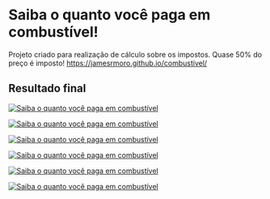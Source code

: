 # Saiba o quanto você paga em combustível!

Projeto criado para realização de cálculo sobre os impostos. Quase 50% do preço é imposto! <a href="https://jamesrmoro.github.io/combustivel" target="_blank">https://jamesrmoro.github.io/combustivel/</a>

## Resultado final

[![Saiba o quanto você paga em combustível](https://jamesrmoro.github.io/combustivel/src/images/001.png)](https://jamesrmoro.github.io/combustivel "Saiba o quanto você paga em combustível")

[![Saiba o quanto você paga em combustível](https://jamesrmoro.github.io/combustivel/src/images/002.png)](https://jamesrmoro.github.io/combustivel "Saiba o quanto você paga em combustível")

[![Saiba o quanto você paga em combustível](https://jamesrmoro.github.io/combustivel/src/images/003.png)](https://jamesrmoro.github.io/combustivel "Saiba o quanto você paga em combustível")

[![Saiba o quanto você paga em combustível](https://jamesrmoro.github.io/combustivel/src/images/004.png)](https://jamesrmoro.github.io/combustivel "Saiba o quanto você paga em combustível")

[![Saiba o quanto você paga em combustível](https://jamesrmoro.github.io/combustivel/src/images/005.png)](https://jamesrmoro.github.io/combustivel "Saiba o quanto você paga em combustível")

[![Saiba o quanto você paga em combustível](https://jamesrmoro.github.io/combustivel/src/images/006.png)](https://jamesrmoro.github.io/combustivel "Saiba o quanto você paga em combustível")